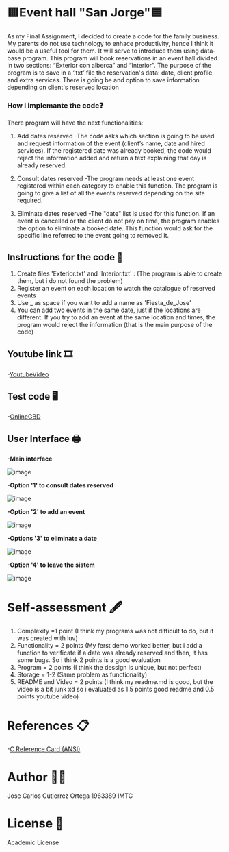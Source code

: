 #  🟨Event hall "San Jorge"🟦

As my Final Assignment, I decided to create a code for the family business. My parents do not use technology to enhace productivity, hence I think it would be  a useful tool for them. It will serve to introduce them using data-base program. 
This program will book reservations in an event hall divided in two sections: “Exterior con alberca” and “Interior”. The purpose of the program is to save in a ‘.txt’ file the reservation's data: date, client profile and extra services. There is going be and option to save information depending on client's reserved location
 

### How i implemante the code❓

   There program will have the next functionalities:
 
1. Add dates reserved
     -The code asks which section is going to be used and request information of the event (client’s name, date and hired services). If the registered date was already booked, the code would reject  the information added and return a text explaining that day is already reserved.

2. Consult dates reserved
     -The program needs at least one event registered within each category to enable this function. The program is going to give a list of all the events reserved depending on the site required.

3. Eliminate dates reserved
     -The "date" list is used for this function. If an event is cancelled or the client do not pay on time, the program enables the option to eliminate a booked date. This function would ask for the specific line referred to the event going to removed it.

## Instructions for the code 📌

1. Create files 'Exterior.txt' and 'Interior.txt' : (The program is able to create them, but i do not found the problem)
2. Register an event on each location to watch the catalogue of reserved events
3. Use _ as space if you want to add a name as 'Fiesta_de_Jose'
4. You can add two events in the same date, just if the locations are different. If you try to add an event at the same location and times, the program would reject the information (that is the main purpose of the code)


## Youtube link :film_strip:
-[YoutubeVideo](https://www.youtube.com/watch?v=9L2XGn1fh5o)

## Test code 🖥️
 -[OnlineGBD](https://onlinegdb.com/TGaqJMNMX)

## User Interface  🖨️

**-Main interface**

![image](https://user-images.githubusercontent.com/78566347/118746052-18871380-b81d-11eb-927b-207d51f4f18d.png)

**-Option '1' to consult dates reserved**

![image](https://user-images.githubusercontent.com/78566347/118755972-8805fe80-b82f-11eb-842a-c3206eb39913.png)



**-Option '2' to add an event**


  ![image](https://user-images.githubusercontent.com/78566347/118746187-5be18200-b81d-11eb-878b-cb3a27c99171.png)
  
  
  
**-Options '3' to eliminate a date**


  ![image](https://user-images.githubusercontent.com/78566347/118746234-74ea3300-b81d-11eb-8f2f-afa7737c37a1.png)


**-Option '4' to leave the sistem**


![image](https://user-images.githubusercontent.com/78566347/118844128-540ef580-b890-11eb-8c5a-fa8c9798ed46.png)

# Self-assessment 🖋️

1. Complexity =1 point (I think my programs was not difficult to do, but it was created with luv)
2. Functionality = 2 points (My ferst demo worked better, but i add a function to verificate if a date was already reserved and then, it has some bugs. So i think 2 points is a good evaluation
3. Program = 2 points (I think the dessign is unique, but not perfect)
4. Storage = 1-2  (Same problem as functionality)
5. README and Video = 2 points (I think my readme.md is good, but the video is a bit junk xd so i evaluated as 1.5 points good readme and 0.5 points youtube video)


  
  # References 📋
  -[C Reference Card (ANSI)](http://users.ece.utexas.edu/~adnan/c-refcard.pdf)
  
  # Author 🙍‍♂️
  
  Jose Carlos Gutierrez Ortega 1963389 IMTC
  
  # License :receipt: 
  
  Academic License

